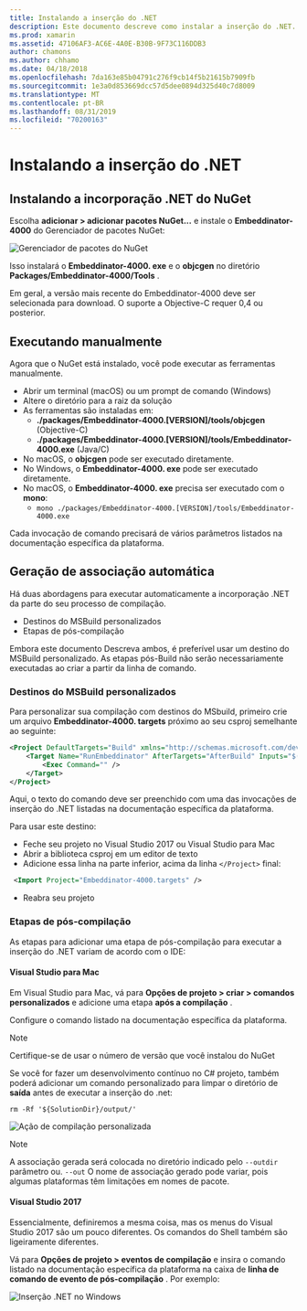```yaml
---
title: Instalando a inserção do .NET
description: Este documento descreve como instalar a inserção do .NET. Ele aborda como executar as ferramentas manualmente, como gerar associações automaticamente, como usar destinos do MSBuild personalizados e as etapas de pós-compilação necessárias.
ms.prod: xamarin
ms.assetid: 47106AF3-AC6E-4A0E-B30B-9F73C116DDB3
author: chamons
ms.author: chhamo
ms.date: 04/18/2018
ms.openlocfilehash: 7da163e85b04791c276f9cb14f5b21615b7909fb
ms.sourcegitcommit: 1e3a0d853669dcc57d5dee0894d325d40c7d8009
ms.translationtype: MT
ms.contentlocale: pt-BR
ms.lasthandoff: 08/31/2019
ms.locfileid: "70200163"
---
```

# <a name="installing-net-embedding"></a>Instalando a inserção do .NET

## <a name="installing-net-embedding-from-nuget"></a>Instalando a incorporação .NET do NuGet

Escolha **adicionar > adicionar pacotes NuGet...** e instale o **Embeddinator-4000** do Gerenciador de pacotes NuGet:

![Gerenciador de pacotes do NuGet](images/visualstudionuget.png)

Isso instalará o **Embeddinator-4000. exe** e o **objcgen** no diretório **Packages/Embeddinator-4000/Tools** .

Em geral, a versão mais recente do Embeddinator-4000 deve ser selecionada para download. O suporte a Objective-C requer 0,4 ou posterior.

## <a name="running-manually"></a>Executando manualmente

Agora que o NuGet está instalado, você pode executar as ferramentas manualmente.

- Abrir um terminal (macOS) ou um prompt de comando (Windows)
- Altere o diretório para a raiz da solução
- As ferramentas são instaladas em:
    - **./packages/Embeddinator-4000.[VERSION]/tools/objcgen** (Objective-C)
    - **./packages/Embeddinator-4000.[VERSION]/tools/Embeddinator-4000.exe** (Java/C)
- No macOS, o **objcgen** pode ser executado diretamente.
- No Windows, o **Embeddinator-4000. exe** pode ser executado diretamente.
- No macOS, o **Embeddinator-4000. exe** precisa ser executado com o **mono**:
    - `mono ./packages/Embeddinator-4000.[VERSION]/tools/Embeddinator-4000.exe`

Cada invocação de comando precisará de vários parâmetros listados na documentação específica da plataforma.

## <a name="automatic-binding-generation"></a>Geração de associação automática

Há duas abordagens para executar automaticamente a incorporação .NET da parte do seu processo de compilação.

- Destinos do MSBuild personalizados
- Etapas de pós-compilação

Embora este documento Descreva ambos, é preferível usar um destino do MSBuild personalizado. As etapas pós-Build não serão necessariamente executadas ao criar a partir da linha de comando.

### <a name="custom-msbuild-targets"></a>Destinos do MSBuild personalizados

Para personalizar sua compilação com destinos do MSbuild, primeiro crie um arquivo **Embeddinator-4000. targets** próximo ao seu csproj semelhante ao seguinte:

```xml
<Project DefaultTargets="Build" xmlns="http://schemas.microsoft.com/developer/msbuild/2003">
    <Target Name="RunEmbeddinator" AfterTargets="AfterBuild" Inputs="$(OutputPath)/$(AssemblyName).dll" Outputs="$(IntermediateOutputPath)/Embeddinator/$(AssemblyName).framework/$(AssemblyName)">
        <Exec Command="" />
    </Target>
</Project>
```

Aqui, o texto do comando deve ser preenchido com uma das invocações de inserção do .NET listadas na documentação específica da plataforma.

Para usar este destino:

- Feche seu projeto no Visual Studio 2017 ou Visual Studio para Mac
- Abrir a biblioteca csproj em um editor de texto
- Adicione essa linha na parte inferior, acima da linha `</Project>` final:

```xml
 <Import Project="Embeddinator-4000.targets" />
```

- Reabra seu projeto

### <a name="post-build-steps"></a>Etapas de pós-compilação

As etapas para adicionar uma etapa de pós-compilação para executar a inserção do .NET variam de acordo com o IDE:

#### <a name="visual-studio-for-mac"></a>Visual Studio para Mac

Em Visual Studio para Mac, vá para **Opções de projeto > criar > comandos personalizados** e adicione uma etapa **após a compilação** .

Configure o comando listado na documentação específica da plataforma.

> [!NOTE]
> Certifique-se de usar o número de versão que você instalou do NuGet

Se você for fazer um desenvolvimento contínuo no C# projeto, também poderá adicionar um comando personalizado para limpar o diretório de **saída** antes de executar a inserção do .net:

```shell
rm -Rf '${SolutionDir}/output/'
```

![Ação de compilação personalizada](images/visualstudiocustombuild.png)

> [!NOTE]
> A associação gerada será colocada no diretório indicado pelo `--outdir` parâmetro ou. `--out` O nome de associação gerado pode variar, pois algumas plataformas têm limitações em nomes de pacote.

#### <a name="visual-studio-2017"></a>Visual Studio 2017

Essencialmente, definiremos a mesma coisa, mas os menus do Visual Studio 2017 são um pouco diferentes. Os comandos do Shell também são ligeiramente diferentes.

Vá para **Opções de projeto > eventos de compilação** e insira o comando listado na documentação específica da plataforma na caixa de **linha de comando de evento de pós-compilação** . Por exemplo:

![Inserção .NET no Windows](images/visualstudiowindows.png)
 